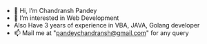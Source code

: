 - 👋 Hi, I’m Chandransh Pandey
- 👀 I’m interested in Web Development
- Also Have 3 years of experience in VBA, JAVA, Golang developer
- 📫 Mail me at "pandeychandransh@gmail.com" for any query

<!---
rockyisawesome/rockyisawesome is a ✨ special ✨ repository because its `README.md` (this file) appears on your GitHub profile.
You can click the Preview link to take a look at your changes.
--->
